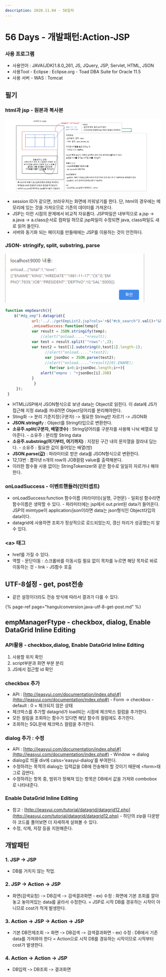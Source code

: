 ```yaml
---
description: 2020.11.04 - 56일차
---
```


# 56 Days - 개발패턴:Action-JSP

### 사용 프로그램

* 사용언어 : JAVA\(JDK\)1.8.0\_261, JS, JQuery, JSP, Servlet, HTML, JSON
* 사용Tool  - Eclipse : Eclipse.org - Toad DBA Suite for Oracle 11.5
* 사용 서버 - WAS : Tomcat

## 필기

### html과 jsp - 원본과 복사본

![](../../.gitbook/assets/1%20%2857%29.png)

* session ID가 같으면, 브라우저는 화면에 끼워넣기를 한다. 단, html의 경우에는 메모리에 있는 것을 가져오므로 기존의 데이터를 가져온다.
* JSP는 이런 시점의 문제에서 비교적 자유롭다. JSP파일은 내부적으로 a.jsp -&gt; a.java -&gt; a.class순서로 컴파일 하므로 jsp파일이 수정되면 java, class파일도 새로 읽어 들인다.
* 서버와 동기화 되는 페이지를 만들때에는 JSP를 이용하는 것이 안전하다.

### JSON- stringify, split, substring, parse

![9&#xBC88; &#xB2E8;&#xC704;&#xD14C;&#xC2A4;&#xD2B8;](../../.gitbook/assets/2%20%2845%29.png)

```javascript
function empSearch(){        	 
    $("#dg_emp").datagrid({            	
            url:'../../getEmpList2.jsp?cols='+$("#cb_search").val()+"&keyword="+$("#sb_keyword").val();
            ,onLoadSuccess:function(temp){            		
            var result = JSON.stringify(temp);   
   			   	//alert("onload....."+result);
            var test = result.split('"rows":',2);
            var test2 = test[1].substring(0,test[1].length-1);
   			 	  //alert("onload....."+test2); 
   			 	  var jsonDoc = JSON.parse(test2);
   			 	  //alert("onload....."+result2[0].ENAME); 
     			 	for(var i=0;i>jsonDoc.length;i++){
	            alert("empno : "+jsonDoc[i].JOB)
            }	
   			 }		
     });
 }
```

* HTML/JSP에서 JSON형식으로 보낸 data는 Object로 읽힌다. 이 data에 JS가 접근해 지정 data를 꺼내려면 Object덩어리를 분리해야한다.
* Sting화 -&gt; 분리 기준지정\(구분자\) -&gt; 필요한 String만 자르기 -&gt; JSON화
* **JSON.stringif**y : Object를 String타입으로 변환한다.
* **소유주.split\(구분자, 배열갯수\)** : String덩어리를 구분자를 사용해 나눠 배열로 담아준다. - 소유주 : 분리할 String data
* **소유주.substring\(여기부터, 여기까지\)** : 지정된 구간 내의 문자열을 잘라내 담는다. - 소유주 : 필요한 값이 들어있는 배열\(방\)
* **JSON.parse\(값\)** : 파라미터로 받은 data를 JSON형식으로 변환한다.
* 12,13번 : 뽑아낸 n개의 row의 JOB컬럼 value를 출력해본다.
* 이러한 함수들 사용 없이는 StringTokenizer와 같은 함수로 일일히 자르거나 해야한다.

### onLoadSuccess - 이벤트핸들러\(인터셉트\)

* onLoadSuccess:function 함수이름 \(파라미터\){실행, 구현문} - 일회성 함수라면 함수이름은 생략할 수 있다. - 파라미터에는 jsp에서 out.print된  data가 들어온다.   JSP의 mimtype이 application/json이라면 data는 json형식인 Object타입의 data이다.
* datagrid에 사용하면 조회가 정상적으로 로드되었는지, 갱신 처리가 성공했는지 알 수 있다.

### &lt;a&gt; 태그

* href를 가질 수 있다.
* 역할 - 문단이동 : 스크롤바를 이동시킬 필요 없이 목차를 누르면 해당 목차로 바로 이동하는 것 - link - JS함수 호출

## UTF-8설정 - get, post전송

* 같은 설정이더라도 전송 방식에 따라서 결과가 다를 수 있다.

{% page-ref page="hangulconversion.java-utf-8-get-post.md" %}

## empManagerFtype - checkbox, dialog, Enable DataGrid Inline Editing

### API활용 - checkbox,dialog, Enable DataGrid Inline Editing

1. 사용할 위치 확인
2. script부분과 화면 부분 분리
3. JS에서 접근할 id 확인

### checkbox 추가

*  API : [http://jeasyui.com/documentation/index.php\#](http://jeasyui.com/documentation/index.php#) - Form -&gt; checkbox - default : 0 = 체크되지 않은 상태
* 체크박스를 추가할 datagrid가 load되는 시점에 체크박스 컬럼을 추가한다.
* 모든 컬럼을 조회하는 함수가 있다면 해당 함수의 컬럼에도 추가한다.
* 조회하는 SQL문에 체크박스 컬럼을 추가한다.

### dialog 추가 : 수정

*  API : [http://jeasyui.com/documentation/index.php\#](http://jeasyui.com/documentation/index.php#) - Window -&gt; dialog
* dialog로 띄울 div에 calss='easyui-dialog'를 부여한다.
* 수정하려는 목적의 dialog는 입력값을 DB에 전송해야 할 것이기 때문에 &lt;form&gt;태그로 감싼다.
* 수정하려는 항목 중, 범위가 정해져 있는 항목은 DB에서 값을 가져와 combobox로 나타내준다.

### Enable DataGrid Inline Editing

* 참고 : [http://jeasyui.com/tutorial/datagrid/datagrid12.php](http://jeasyui.com/tutorial/datagrid/datagrid12.php) - 하단의 zip을 다운받아 코드를 풀어보면 더 자세하게 살펴볼 수 있다.
* 수정, 삭제, 저장 등을 지원해준다.

## 개발패턴

### 1. JSP -&gt; JSP

* DB를 거치지 않는 작업.

### 2. JSP -&gt; Action -&gt; JSP

* 화면\(검색요청\) -&gt; DB검색 -&gt; 검색결과화면 - ex\) 수정 : 화면에 기본 조회를 깔아 놓고 놓아져있는 data를 골라서 수정한다. = JSP로 시작   DB를 경유하는 시작이 아니므로 cost가 적게 발생한다.

### 3. Action -&gt; JSP -&gt; Action -&gt; JSP

* 기본 DB전체조회 -&gt; 화면 -&gt; DB검색 -&gt; 검색결과화면 - ex\) 수정 : DB에서 기존 data를 가져와야 한다 = Action으로 시작   DB를 경유하는 시작이므로 시작부터 cost가 발생한다.

### 4. Action -&gt; Action -&gt; JSP

* DB입력 -&gt; DB조회 -&gt; 결과화면

